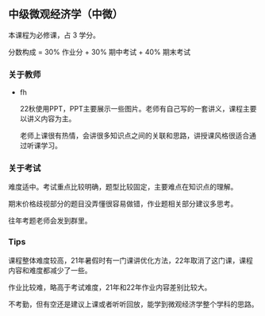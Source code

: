 ## 中级微观经济学（中微）

本课程为必修课，占 3 学分。

分数构成 = 30% 作业分 + 30% 期中考试 + 40% 期末考试

### 关于教师

- fh

	22秋使用PPT，PPT主要展示一些图片。老师有自己写的一套讲义，课程主要以讲义内容为主。

	老师上课很有热情，会讲很多知识点之间的关联和思路，讲授课风格很适合通过听课学习。


### 关于考试

难度适中。考试重点比较明确，题型比较固定，主要难点在知识点的理解。

期末价格歧视部分的题目没弄懂很容易做错，作业题相关部分建议多思考。

往年考题老师会发到群里。

### Tips

课程整体难度较高，21年暑假时有一门课讲优化方法，22年取消了这门课，课程内容和难度都减少了一些。

作业比较难，略高于考试难度，21年和22年作业内容差别比较大。

不考勤，但有空还是建议上课或者听听回放，能学到微观经济学整个学科的思路。


